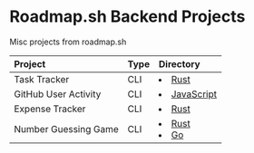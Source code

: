 # Roadmap.sh Backend Projects
Misc projects from roadmap.sh

| Project              | Type | Directory                                    |
| :------------------- | :--- | :------------------------------------------- |
| Task Tracker         | CLI  | <li> [Rust](./01-task-tracker-rs/) </li>     |
| GitHub User Activity | CLI  | <li> [JavaScript](./02-gh-user-activity-js/) |
| Expense Tracker      | CLI  | <li> [Rust](./03-expense-tracker-rs/)        |
| Number Guessing Game | CLI  | <li> [Rust](./04-number-guessing-game-rs/) </li> <li> [Go](./04-number-guessing-game-go/)   |
